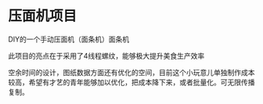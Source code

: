 # 压面机项目
DIY的一个手动压面机（面条机）面条机

此项目的亮点在于采用了4线程螺纹，能够极大提升美食生产效率

空余时间的设计，图纸数据方面还有优化的空间，目前这个小玩意儿单独制作成本较高，希望有才艺的青年能够加以优化，把成本降下来，或者批量化。可无限传播复制。
